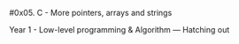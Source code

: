 #0x05. C - More pointers, arrays and strings

Year 1 - Low-level programming & Algorithm ― Hatching out

